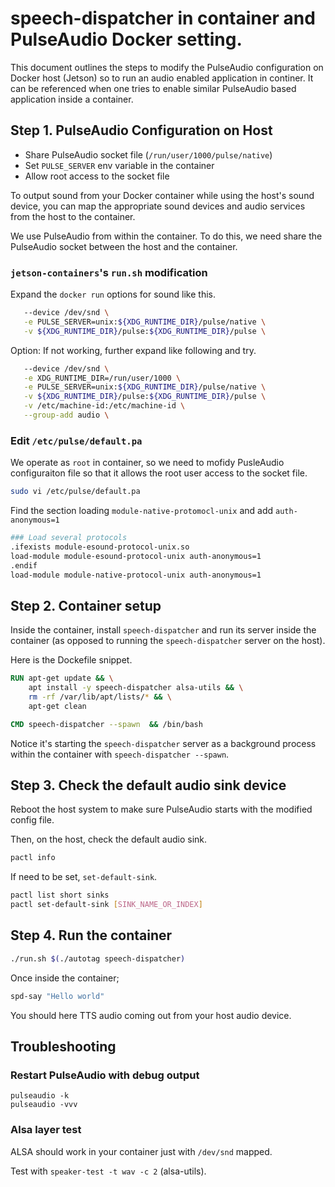 # speech-dispatcher in container and PulseAudio Docker setting.

This document outlines the steps to modify the PulseAudio configuration on Docker host (Jetson) so to run an audio enabled application in continer.
It can be referenced when one tries to enable similar PulseAudio based application inside a container.

## Step 1. PulseAudio Configuration on Host

- Share PulseAudio socket file (`/run/user/1000/pulse/native`)
- Set `PULSE_SERVER` env variable in the container
- Allow root access to the socket file

To output sound from your Docker container while using the host's sound device, you can map the appropriate sound devices and audio services from the host to the container. 

We use PulseAudio from within the container. To do this, we need share the PulseAudio socket between the host and the container.

### `jetson-containers`'s `run.sh` modification

Expand the `docker run` options for sound like this.

```bash
   --device /dev/snd \
   -e PULSE_SERVER=unix:${XDG_RUNTIME_DIR}/pulse/native \
   -v ${XDG_RUNTIME_DIR}/pulse:${XDG_RUNTIME_DIR}/pulse \
```

Option: If not working, further expand like following and try.

```bash
   --device /dev/snd \
   -e XDG_RUNTIME_DIR=/run/user/1000 \
   -e PULSE_SERVER=unix:${XDG_RUNTIME_DIR}/pulse/native \
   -v ${XDG_RUNTIME_DIR}/pulse:${XDG_RUNTIME_DIR}/pulse \
   -v /etc/machine-id:/etc/machine-id \
   --group-add audio \
```

### Edit ``/etc/pulse/default.pa``

We operate as `root` in container, so we need to mofidy PusleAudio configuraiton file so that it allows the root user access to the socket file.

```bash
sudo vi /etc/pulse/default.pa
```

Find the section loading `module-native-protomocl-unix` and add `auth-anonymous=1` 

```bash
### Load several protocols
.ifexists module-esound-protocol-unix.so
load-module module-esound-protocol-unix auth-anonymous=1
.endif
load-module module-native-protocol-unix auth-anonymous=1
```

## Step 2. Container setup

Inside the container, install `speech-dispatcher` and run its server inside the container (as opposed to running the `speech-dispatcher` server on the host).

Here is the Dockefile snippet.

```dockerfile
RUN apt-get update && \
    apt install -y speech-dispatcher alsa-utils && \
    rm -rf /var/lib/apt/lists/* && \
    apt-get clean

CMD speech-dispatcher --spawn  && /bin/bash
```

Notice it's starting the `speech-dispatcher` server as a background process within the container with `speech-dispatcher --spawn`.

## Step 3. Check the default audio sink device

Reboot the host system to make sure PulseAudio starts with the modified config file.

Then, on the host, check the default audio sink.

```bash
pactl info

```

If need to be set, `set-default-sink`.

```bash
pactl list short sinks
pactl set-default-sink [SINK_NAME_OR_INDEX]
```

## Step 4. Run the container

```bash
./run.sh $(./autotag speech-dispatcher)
```

Once inside the container;

```bash
spd-say "Hello world"
```

You should here TTS audio coming out from your host audio device.

## Troubleshooting

### Restart PulseAudio with debug output

```
pulseaudio -k
pulseaudio -vvv
```

### Alsa layer test

ALSA should work in your container just with `/dev/snd` mapped.

Test with `speaker-test -t wav -c 2` (alsa-utils).